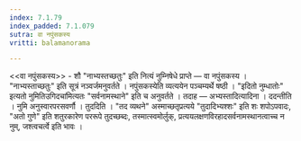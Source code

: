 ```yaml
---
index: 7.1.79
index_padded: 7.1.079
sutra: वा नपुंसकस्य
vritti: balamanorama

---
```

<<वा नपुंसकस्य>> - शौ "नाभ्यस्तच्छतुः" इति नित्यं नुम्निषेधे प्राप्ते — वा नपुंसकस्य । "नाभ्यस्ताच्छतुः" इति सूत्रं नञ्वर्जमनुवर्तते । नपुंसकस्येति व्यत्ययेन पञ्चम्यर्थे षष्ठी । "इदितो नुम्धातोः" इत्यतो नुमितिउगिदचा॑मित्यतः "सर्वनामस्थाने" इति च अनुवर्तते । तदाह — अभ्यस्तादित्यादिना । ददन्तीति । नुमि अनुस्वारपरसवर्णौ । तुददिति । "तद व्यथने" अस्माच्छतृप्रत्यये "तुदादिभ्यश्शः" इति शः शपोऽपवादः, "अतो गुणे" इति शतुरकारेण पररूपे तुदच्छब्दः, तस्मात्स्वमोर्लुक्, प्रत्ययलक्षणविरहादसर्वनामस्थानत्वाच्च न नुम्, जश्त्वचर्त्वे इति भावः ।